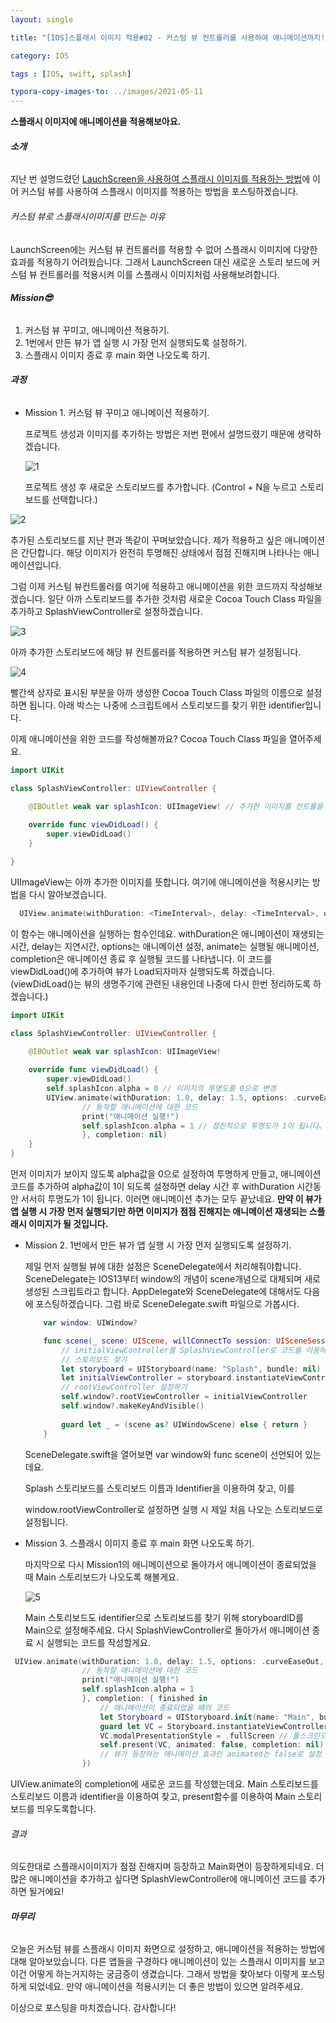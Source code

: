 ```yaml
---
layout: single 

title: "[IOS]스플래시 이미지 적용#02 - 커스텀 뷰 컨트롤러를 사용하여 애니메이션까지!"

category: IOS

tags : [IOS, swift, splash]

typora-copy-images-to: ../images/2021-05-11
---
```


**스플래시 이미지에 애니메이션을 적용해보아요.**



###### **소개**

지난 번 설명드렸던 [LauchScreen을 사용하여 스플래시 이미지를 적용하는 방법](https://staktree.github.io/ios/IOS-splash-01/)에 이어 커스텀 뷰를 사용하여 스플래시 이미지를 적용하는 방법을 포스팅하겠습니다. 



###### 커스텀 뷰로 스플래시이미지를 만드는 이유

LaunchScreen에는 커스텀 뷰 컨트롤러를 적용할 수 없어 스플래시 이미지에 다양한 효과를 적용하기 어려웠습니다. 그래서 LaunchScreen 대신 새로운 스토리 보드에 커스텀 뷰 컨트롤러를 적용시켜 이를 스플래시 이미지처럼 사용해보려합니다.



###### **Mission😎**

1. 커스텀 뷰 꾸미고, 애니메이션 적용하기.
2. 1번에서 만든 뷰가 앱 실행 시 가장 먼저 실행되도록 설정하기.
3. 스플래시 이미지 종료 후 main 화면 나오도록 하기.



###### **과정**

- Mission 1. 커스텀 뷰 꾸미고 애니메이션 적용하기.

  프로젝트 생성과 이미지를 추가하는 방법은 저번 편에서 설명드렸기 때문에 생략하겠습니다.

  ![1](/images/2021-05-11/1.png)

  프로젝트 생성 후 새로운 스토리보드를 추가합니다. (Control + N을 누르고 스토리 보드를 선택합니다.) 

![2](/images/2021-05-11/2.png)

추가된 스토리보드를 지난 편과 똑같이 꾸며보았습니다. 제가 적용하고 싶은 애니메이션은 간단합니다. 해당 이미지가 완전히 투명해진 상태에서 점점 진해지며 나타나는 애니메이션입니다. 

그럼 이제 커스텀 뷰컨트롤러를 여기에 적용하고 애니메이션을 위한 코드까지 작성해보겠습니다. 일단 아까 스토리보드를 추가한 것처럼 새로운 Cocoa Touch Class 파일을 추가하고 SplashViewController로 설정하겠습니다.

  ![3](/images/2021-05-11/3.png)

아까 추가한 스토리보드에 해당 뷰 컨트롤러를 적용하면 커스텀 뷰가 설정됩니다. 

  ![4](/images/2021-05-11/4.png)

빨간색 상자로 표시된 부분을 아까 생성한 Cocoa Touch Class 파일의 이름으로 설정하면 됩니다. 아래 박스는 나중에 스크립트에서 스토리보드를 찾기 위한 identifier입니다. 

이제 애니메이션을 위한 코드를 작성해볼까요? Cocoa Touch Class 파일을 열어주세요. 

~~~swift
import UIKit

class SplashViewController: UIViewController {

    @IBOutlet weak var splashIcon: UIImageView! // 추가한 이미지를 컨트롤을 누른채 좌클릭하여 스크립트에 드래그하여 Outlet으로 연결합니다. 추가한 이미지를 의미합니다.
    
    override func viewDidLoad() {
        super.viewDidLoad()
    }

}
~~~

UIImageView는 아까 추가한 이미지를 뜻합니다. 여기에 애니메이션을 적용시키는 방법을 다시 알아보겠습니다. 

~~~swift
  UIView.animate(withDuration: <TimeInterval>, delay: <TimeInterval>, options: <#UIView.AnimationOptions>, animations: <() -> Void>, completion: <((Bool) -> Void)?((Bool) -> Void)?(Bool) -> Void)
~~~

이 함수는 애니메이션을 실행하는 함수인데요. withDuration은 애니메이션이 재생되는 시간, delay는 지연시간, options는 애니메이션 설정, animate는 실행될 애니메이션, completion은 애니메이션 종료 후 실행될 코드를 나타냅니다. 이 코드를  viewDidLoad()에 추가하여 뷰가 Load되자마자 실행되도록 하겠습니다. (viewDidLoad()는 뷰의 생명주기에 관련된 내용인데 나중에 다시 한번 정리하도록 하겠습니다.)

~~~swift
import UIKit

class SplashViewController: UIViewController {

    @IBOutlet weak var splashIcon: UIImageView!
    
    override func viewDidLoad() {
        super.viewDidLoad()
        self.splashIcon.alpha = 0 // 이미지의 투명도를 0으로 변경
        UIView.animate(withDuration: 1.0, delay: 1.5, options: .curveEaseOut, animations: {
                // 동작할 애니메이션에 대한 코드
                print("애니메이션 실행!")
                self.splashIcon.alpha = 1 // 점진적으로 투명도가 1이 됩니다. 
                }, completion: nil)
    }
}
~~~

먼저 이미지가 보이지 않도록 alpha값을 0으로 설정하여 투명하게 만들고, 애니메이션 코드를 추가하여 alpha값이 1이 되도록 설정하면 delay 시간 후 withDuration 시간동안 서서히 투명도가 1이 됩니다. 이러면 애니메이션 추가는 모두 끝났네요. **만약 이 뷰가 앱 실행 시 가장 먼저 실행되기만 하면 이미지가 점점 진해지는 애니메이션 재생되는 스플래시 이미지가 될 것입니다.**



- Mission 2. 1번에서 만든 뷰가 앱 실행 시 가장 먼저 실행되도록 설정하기.

  제일 먼저 실행될 뷰에 대한 설정은 SceneDelegate에서 처리해줘야합니다. SceneDelegate는 IOS13부터 window의 개념이 scene개념으로 대체되며 새로 생성된 스크립트라고 합니다. AppDelegate와 SceneDelegate에 대해서도 다음에 포스팅하겠습니다. 그럼 바로 SceneDelegate.swift 파일으로 가봅시다.

  ~~~swift
      var window: UIWindow?
  
      func scene(_ scene: UIScene, willConnectTo session: UISceneSession, options connectionOptions: UIScene.ConnectionOptions) {
          // initialViewController를 SplashViewController로 코드를 이용하여 변경. 제일 처음 등장하는 화면이 Splash가 된다.
          // 스토리보드 찾기
          let storyboard = UIStoryboard(name: "Splash", bundle: nil)
          let initialViewController = storyboard.instantiateViewController(withIdentifier: "SplashViewController")
          // rootViewController 설정하기
          self.window?.rootViewController = initialViewController
          self.window?.makeKeyAndVisible()
          
          guard let _ = (scene as? UIWindowScene) else { return }
      }
  ~~~

  SceneDelegate.swift을 열어보면 var window와 func scene이 선언되어 있는데요. 

  Splash 스토리보드를 스토리보드 이름과 Identifier을 이용하여 찾고, 이를 

  window.rootViewController로 설정하면 실행 시 제일 처음 나오는 스토리보드로 설정됩니다.



- Mission 3. 스플래시 이미지 종료 후 main 화면 나오도록 하기.

  마지막으로 다시 Mission1의 애니메이션으로 돌아가서 애니메이션이 종료되었을 때 Main 스토리보드가 나오도록 해볼게요.  

  ![5](/images/2021-05-11/5.png)

  Main 스토리보드도 identifier으로 스토리보드를 찾기 위해 storyboardID를 Main으로 설정해주세요. 다시 SplashViewController로 돌아가서 애니메이션 종료 시 실행되는 코드를 작성할게요. 

~~~swift
 UIView.animate(withDuration: 1.0, delay: 1.5, options: .curveEaseOut, animations: {
                // 동작할 애니메이션에 대한 코드
                print("애니메이션 실행!")
                self.splashIcon.alpha = 1
                }, completion: { finished in
                    // 애니메이션이 종료되었을 때의 코드
                    let Storyboard = UIStoryboard.init(name: "Main", bundle: nil)
                    guard let VC = Storyboard.instantiateViewController(identifier: "Main") as? ViewController else { return }
                    VC.modalPresentationStyle = .fullScreen // 풀스크린으로 설정
                    self.present(VC, animated: false, completion: nil) 
                    // 뷰가 등장하는 애니메이션 효과인 animated는 false로 설정
                })
~~~

UIView.animate의 completion에 새로운 코드를 작성했는데요. Main 스토리보드를 스토리보드 이름과 identifier을 이용하여 찾고, present함수를 이용하여 Main 스토리보드를 띄우도록합니다. 



###### 결과

의도한대로 스플래시이미지가 점점 진해지며 등장하고 Main화면이 등장하게되네요. 더 많은 애니메이션을 추가하고 싶다면 SplashViewController에 애니메이션 코드를 추가하면 될거에요!



###### **마무리**

오늘은 커스텀 뷰를 스플래시 이미지 화면으로 설정하고, 애니메이션을 적용하는 방법에 대해 알아보았습니다. 다른 앱들을 구경하다 애니메이션이 있는 스플래시 이미지를 보고 이건 어떻게 하는거지하는 궁금증이 생겼습니다. 그래서 방법을 찾아보다 이렇게 포스팅하게 되었네요. 만약 애니메이션을 적용시키는 더 좋은 방법이 있으면 알려주세요.



이상으로 포스팅을 마치겠습니다. 감사합니다!

